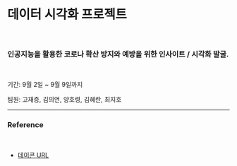 # 데이터 시각화 프로젝트

<br/>

### 인공지능을 활용한 코로나 확산 방지와 예방을 위한 인사이트 / 시각화 발굴.



<br/>

기간: 9월 2일 ~ 9월 9일까지

팀원: 고재증, 김의연, 양호령, 김혜란, 최지호




--------------------------------

### Reference

<br/>

- [데이콘 URL](https://dacon.io/competitions/official/235590/overview/)



<br/>

